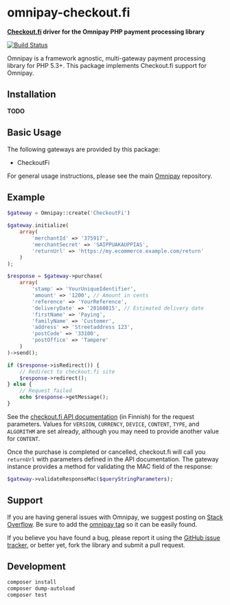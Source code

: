 # omnipay-checkout.fi

**[Checkout.fi](http://www.checkout.fi/) driver for the Omnipay PHP payment processing library**

[![Build Status](https://travis-ci.org/vesse/omnipay-checkout.fi.png?branch=master)](https://travis-ci.org/vesse/omnipay-checkout.fi)

Omnipay is a framework agnostic, multi-gateway payment processing library for PHP 5.3+. This package implements Checkout.fi support for Omnipay.

## Installation

**TODO**

## Basic Usage

The following gateways are provided by this package:

* CheckoutFi

For general usage instructions, please see the main [Omnipay](https://github.com/thephpleague/omnipay) repository.

## Example

```php
$gateway = Omnipay::create('CheckoutFi')

$gateway.initialize(
    array(
        'merchantId' => '375917',
        'merchantSecret' => 'SAIPPUAKAUPPIAS',
        'returnUrl' => 'https://my.ecommerce.example.com/return'
    )
);

$response = $gateway->purchase(
    array(
        'stamp' => 'YourUniqueIdentifier',
        'amount' => '1200', // Amount in cents
        'reference' => 'YourReference',
        'deliveryDate' => '20160815', // Estimated delivery date
        'firstName' => 'Paying',
        'familyName' => 'Customer',
        'address' => 'Streetaddress 123',
        'postCode' => '33100',
        'postOffice' => 'Tampere'
    )
)->send();

if ($response->isRedirect()) {
    // Redirect to checkout.fi site
    $response->redirect();
} else {
    // Request failed
    echo $response->getMessage();
}
```

See the [checkout.fi API documentation](http://www.checkout.fi/materiaalit/tekninen-materiaali/) (in Finnish) for the request parameters. Values for `VERSION`, `CURRENCY`, `DEVICE`, `CONTENT`, `TYPE`, and `ALGORITHM` are set already, although you may need to provide another value for `CONTENT`.

Once the purchase is completed or cancelled, checkout.fi will call you `returnUrl` with parameters defined in the API documentation. The gateway instance provides a method for validating the MAC field of the response:

```php
$gateway->validateResponseMac($queryStringParameters);
```

## Support

If you are having general issues with Omnipay, we suggest posting on [Stack Overflow](http://stackoverflow.com/). Be sure to add the [omnipay tag](http://stackoverflow.com/questions/tagged/omnipay) so it can be easily found.

If you believe you have found a bug, please report it using the [GitHub issue tracker](https://github.com/vesse/omnipay-checkout.fi/issues), or better yet, fork the library and submit a pull request.

## Development

```bash
composer install
composer dump-autoload
composer test
```
